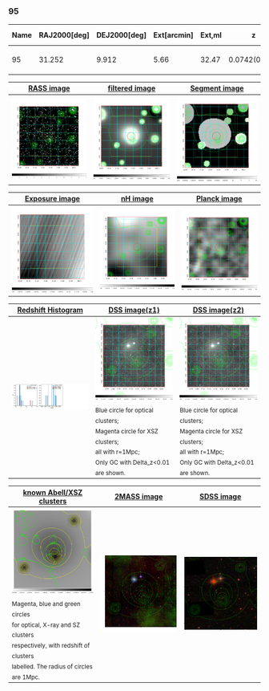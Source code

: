 <div STYLE="page-break-after: always;"></div>

### 95

|Name|RAJ2000[deg]|DEJ2000[deg] |Ext[arcmin]| Ext,ml | z | z_src| C|GC(XSZ,Delta_z<0.01)| GC(OPT,Delta_z<0.01)|GC| R_sig[arcmin] | R500[arcmin] | R500[Mpc]| CRsig[c/s] | CR500[c/s] |L500[1E44 erg/s]|F500[1E-12 erg/s/cm^2]| M500[1E14 Msun]|Tx[keV]|Cnt_sig|Beta|Rc[arcmin]|Comment|Alias|
|---|---|---|---|---|---|------|---|--------|---------|----------|---|---|---|---|---|---|---|---|---|---|---|---|---|---|
|95| 31.252| 9.912| 5.66| 32.47| 0.0742(0.005)| z1,| G| -| -| C, N, W| 17.788| 9.037| 0.764| 0.167(0.056)| 0.155(0.052)| 0.366(0.105)| 2.716(0.776)| 1.36(0.20)| 2.65(0.24)| 53.5| 0.829(-0.162+0.119)| 9.882(-2.368+1.734)| -| t293|

|[RASS image](../image/95/95_img.pdf)|[filtered image](../image/95/95_fil.pdf)|[Segment image](../image/95/95_seg.pdf)|
|-------------------|--------------------|-------------------|
| <img src="../image/95/95_img.png" width="300">  | <img src="../image/95/95_fil.png" width="300">   | <img src="../image/95/95_seg.png" width="300">  |

|[Exposure image](../image/95/95_mex.pdf)| [nH image](../image/95/95_nh.pdf)| [Planck image](../image/95/95_p.pdf)|
|-------------------|--------------------|-------------------|
|<img src="../image/95/95_mex.png" width="300">   | <img src="../image/95/95_nh.png" width="300">    | <img src="../image/95/95_p.png" width="300"> |

|[Redshift Histogram](../image/95/95_zg.pdf) | [DSS image(z1)](../image/95/95_dss_z1.pdf)      |  [DSS image(z2)](../image/95/95_dss_z2.pdf)    |
|-------------------|--------------------|-------------------|
|<img src="../image/95/95_zg.png" width="300"> |<img src="../image/95/95_dss_z1.png" width="300"> <sub><br>Blue circle for optical clusters; <br>Magenta circle for XSZ clusters; <br>all with r=1Mpc; <br>Only GC with Delta_z<0.01 are shown. </sub>| <img src="../image/95/95_dss_z2.png" width="300"><sub><br>Blue circle for optical clusters; <br>Magenta circle for XSZ clusters; <br>all with r=1Mpc; <br>Only GC with Delta_z<0.01 are shown. </sub> |

|[known Abell/XSZ clusters](../image/95/95_gc.pdf) | [2MASS image](../image/95/95_2mass.pdf)      |[SDSS image](../image/95/95_sdss.pdf)   |
|-------------------|-------------------|-------------------|
|<img src=../image/95/95_gc.png width="300"> <br><sub>Magenta, blue and green circles <br>for optical, X-ray and SZ clusters <br>respectively, with redshift of clusters <br>labelled. The radius of circles <br>are 1Mpc.</sub>|<img src="../image/95/95_2mass.png" width="300">  | <img src="../image/95/95_sdss.png" width="300">  |




